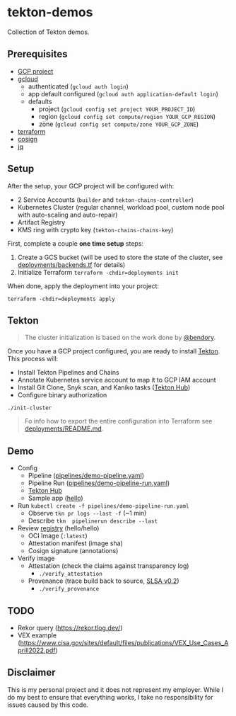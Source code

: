 # tekton-demos

Collection of Tekton demos. 

## Prerequisites  

* [GCP project](https://cloud.google.com/resource-manager/docs/creating-managing-projects)
* [gcloud](https://cloud.google.com/sdk/docs/install-sdk)
  * authenticated (`gcloud auth login`)
  * app default configured (`gcloud auth application-default login`)
  * defaults 
    * project (`gcloud config set project YOUR_PROJECT_ID`)
    * region (`gcloud config set compute/region YOUR_GCP_REGION`)
    * zone (`gcloud config set compute/zone YOUR_GCP_ZONE`)
* [terraform](https://developer.hashicorp.com/terraform/downloads)
* [cosign](https://docs.sigstore.dev/cosign/installation/)
* [jq](https://stedolan.github.io/jq/download/)

## Setup 

After the setup, your GCP project will be configured with: 

* 2 Service Accounts (`builder` and `tekton-chains-controller`)
* Kubernetes Cluster (regular channel, workload pool, custom node pool with auto-scaling and auto-repair)
* Artifact Registry 
* KMS ring with crypto key (`tekton-chains-chains-key`)

First, complete a couple **one time setup** steps:

1) Create a GCS bucket (will be used to store the state of the cluster, see [deployments/backends.tf](deployments/backends.tf) for details)
2) Initialize Terraform `terraform -chdir=deployments init`


When done, apply the deployment into your project:

```shell
terraform -chdir=deployments apply
```

## Tekton 

> The cluster initialization is based on the work done by [@bendory](https://github.com/bendory/tekton-on-gcp).

Once you have a GCP project configured, you are ready to install [Tekton](https://tekton.dev). This process will:

* Install Tekton Pipelines and Chains
* Annotate Kubernetes service account to map it to GCP IAM account
* Install Git Clone, Snyk scan, and Kaniko tasks ([Tekton Hub](https://hub.tekton.dev/))
* Configure binary authorization 


```shell
./init-cluster
```

> Fo info how to export the entire configuration into Terraform see [deployments/README.md](deployments/README.md).

## Demo 

* Config
  * Pipeline ([pipelines/demo-pipeline.yaml](pipelines/demo-pipeline.yaml))
  * Pipeline Run ([pipelines/demo-pipeline-run.yaml](pipelines/demo-pipeline-run.yaml))
  * [Tekton Hub](https://hub.tekton.dev/)
  * Sample app ([hello](https://github.com/mchmarny/hello))
* Run `kubectl create -f pipelines/demo-pipeline-run.yaml` 
  * Observe `tkn pr logs --last -f` (~1 min)
  * Describe `tkn  pipelinerun describe --last`
* Review [registry](https://console.cloud.google.com/artifacts) (hello/hello)
  * OCI Image (`:latest`)
  * Attestation manifest (image sha)
  * Cosign signature (annotations)
* Verify image
  * Attestation (check the claims against transparency log)
    * `./verify_attestation`
  * Provenance (trace build back to source, [SLSA v0.2](https://slsa.dev/provenance/v0.2))
    * `./verify_provenance`

## TODO

* Rekor query (https://rekor.tlog.dev/)
* VEX example (https://www.cisa.gov/sites/default/files/publications/VEX_Use_Cases_Aprill2022.pdf)

## Disclaimer

This is my personal project and it does not represent my employer. While I do my best to ensure that everything works, I take no responsibility for issues caused by this code.
